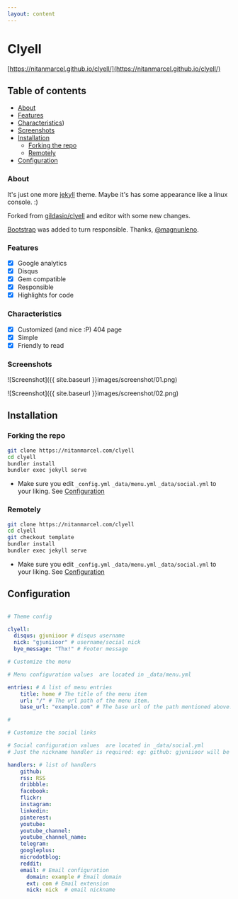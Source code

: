 ```yaml
---
layout: content
---
```


# Clyell

[https://nitanmarcel.github.io/clyell/](https://nitanmarcel.github.io/clyell/)

## Table of contents

* [About](#about)
* [Features](#features)
* [Characteristics](Characteristics))
* [Screenshots](Screenshots)
* [Installation](#Installation)
    * [Forking the repo](#forking-the-repo)
    * [Remotely](#remotely)
* [Configuration](#configuration)


### About

It's just one more [jekyll](https://github.com/jekyll/jekyll) theme. Maybe it's has some appearance like a linux console. :)

Forked from [gildasio/clyell](https://github.com/gildasio/clyell) and editor with some new changes.

[Bootstrap](http://getbootstrap.com/) was added to turn responsible. Thanks, [@magnunleno](https://github.com/magnunleno).

### Features

- [x] Google analytics
- [x] Disqus
- [x] Gem compatible
- [x] Responsible
- [x] Highlights for code

### Characteristics

- [x] Customized (and nice :P) 404 page
- [x] Simple
- [x] Friendly to read

### Screenshots

![Screenshot]({{ site.baseurl }}images/screenshot/01.png)

![Screenshot]({{ site.baseurl }}images/screenshot/02.png)

## Installation

### Forking the repo

``` bash
git clone https://nitanmarcel.com/clyell
cd clyell
bundler install
bundler exec jekyll serve
```

- Make sure you edit `_config.yml` `_data/menu.yml` `_data/social.yml` to your liking. See [Configuration](#configuration) 

### Remotely

~~~ bash
git clone https://nitanmarcel.com/clyell
cd clyell
git checkout template
bundler install
bundler exec jekyll serve
~~~

- Make sure you edit `_config.yml` `_data/menu.yml` `_data/social.yml` to your liking. See [Configuration](#configuration)

## Configuration

~~~ yml

# Theme config

clyell:
  disqus: gjuniioor # disqus username
  nick: "gjuniioor" # username/social nick
  bye_message: "Thx!" # Footer message

# Customize the menu

# Menu configuration values  are located in _data/menu.yml

entries: # A list of menu entries
    title: home # The title of the menu item
    url: "/" # The url path of the menu item.
    base_url: "example.com" # The base url of the path mentioned above. If not specified the website's absolute url will be used

#

# Customize the social links

# Social configuration values  are located in _data/social.yml
# Just the nickname handler is required: eg: github: gjuniioor will be automatically generated as https://github.com/gjuniioor

handlers: # list of handlers
    github:
    rss: RSS
    dribbble: 
    facebook:
    flickr:   
    instagram: 
    linkedin:
    pinterest: 
    youtube: 
    youtube_channel: 
    youtube_channel_name: 
    telegram: 
    googleplus: 
    microdotblog: 
    reddit: 
    email: # Email configuration
      domain: example # Email domain
      ext: com # Email extension
      nick: nick  # email nickname

~~~